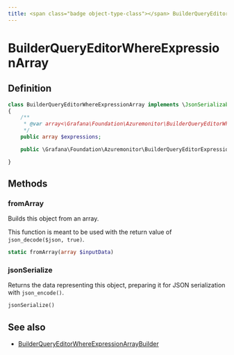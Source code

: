 ```yaml
---
title: <span class="badge object-type-class"></span> BuilderQueryEditorWhereExpressionArray
---
```

# <span class="badge object-type-class"></span> BuilderQueryEditorWhereExpressionArray

## Definition

```php
class BuilderQueryEditorWhereExpressionArray implements \JsonSerializable
{
    /**
     * @var array<\Grafana\Foundation\Azuremonitor\BuilderQueryEditorWhereExpression>
     */
    public array $expressions;

    public \Grafana\Foundation\Azuremonitor\BuilderQueryEditorExpressionType $type;

}
```
## Methods

### <span class="badge object-method"></span> fromArray

Builds this object from an array.

This function is meant to be used with the return value of `json_decode($json, true)`.

```php
static fromArray(array $inputData)
```

### <span class="badge object-method"></span> jsonSerialize

Returns the data representing this object, preparing it for JSON serialization with `json_encode()`.

```php
jsonSerialize()
```

## See also

 * <span class="badge builder"></span> [BuilderQueryEditorWhereExpressionArrayBuilder](./builder-BuilderQueryEditorWhereExpressionArrayBuilder.md)
